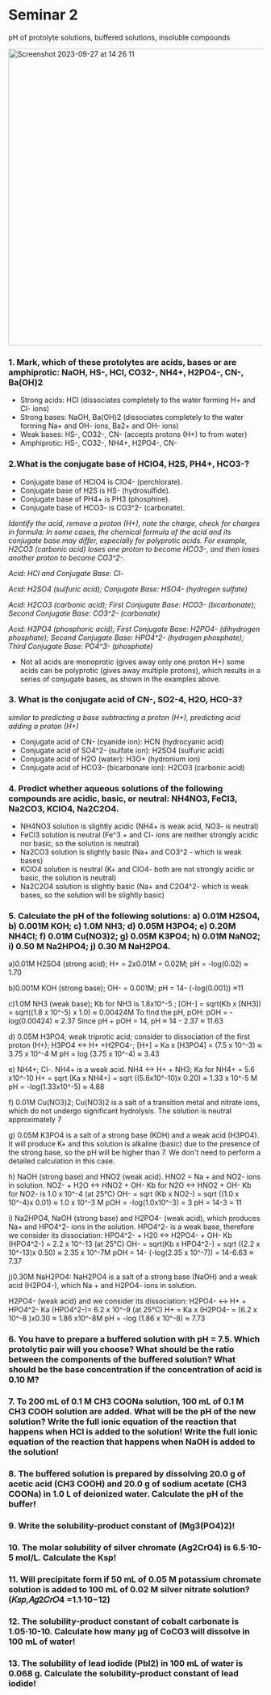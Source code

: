 # Seminar 2 

pH of protolyte solutions, buffered solutions, insoluble compounds

<img width="587" alt="Screenshot 2023-09-27 at 14 26 11" src="https://github.com/pe1l1nl1/23007/assets/19546253/36bda7b5-158a-45cc-884f-81e8ce0dc265">


### 1. Mark, which of these protolytes are acids, bases or are amphiprotic: NaOH, HS-, HCl, CO32-, NH4+, H2PO4-, CN-, Ba(OH)2

- Strong acids: HCI (dissociates completely to the water forming H+ and CI- ions) 
- Strong bases: NaOH, Ba(OH)2 (dissociates completely to the water forming Na+ and OH- ions, Ba2+ and OH- ions) 
- Weak bases: HS-, CO32-, CN- (accepts protons (H+) to from water)
- Amphiprotic:  HS-, CO32-, NH4+, H2PO4-, CN- 

### 2.What is the conjugate base of HClO4, H2S, PH4+, HCO3-? 
- Conjugate base of HClO4 is ClO4- (perchlorate).
- Conjugate base of H2S is HS- (hydrosulfide).
- Conjugate base of PH4+ is PH3 (phosphine).
- Conjugate base of HCO3- is CO3^2- (carbonate).

*Identify the acid, remove a proton (H+), note the charge, check for charges in formula: In some cases, the chemical formula of the acid and its conjugate base may differ, especially for polyprotic acids. For example, H2CO3 (carbonic acid) loses one proton to become HCO3-, and then loses another proton to become CO3^2-.*

*Acid: HCl and Conjugate Base: Cl-*

*Acid: H2SO4 (sulfuric acid); Conjugate Base: HSO4- (hydrogen sulfate)*

*Acid: H2CO3 (carbonic acid); First Conjugate Base: HCO3- (bicarbonate); Second Conjugate Base: CO3^2- (carbonate)*

*Acid: H3PO4 (phosphoric acid); First Conjugate Base: H2PO4- (dihydrogen phosphate); Second Conjugate Base: HPO4^2- (hydrogen phosphate); Third Conjugate Base: PO4^3- (phosphate)*

- Not all acids are monoprotic (gives away only one proton H+) some acids can be polyprotic (gives away multiple protons), which results in a series of conjugate bases, as shown in the examples above.

### 3. What is the conjugate acid of CN-, SO2-4, H2O, HCO-3? 

*similar to predicting a base subtracting a proton (H+), predicting acid adding a proton (H+)*
- Conjugate acid of CN- (cyanide ion): HCN (hydrocyanic acid)
- Conjugate acid of SO4^2- (sulfate ion): H2SO4 (sulfuric acid)
- Conjugate acid of H2O (water): H3O+ (hydronium ion)
- Conjugate acid of HCO3- (bicarbonate ion): H2CO3 (carbonic acid)
  
### 4. Predict whether aqueous solutions of the following compounds are acidic, basic, or neutral: NH4NO3, FeCl3, Na2CO3, KClO4, Na2C2O4. 

- NH4NO3 solution is slightly acidic (NH4+ is weak acid, NO3- is neutral)
- FeCl3 solution is neutral (Fe^3 + and Cl- ions are neither strongly acidic nor basic, so the solution is neutral)
- Na2CO3 solution is slightly basic (Na+ and CO3^2 - which is weak bases)
- KClO4 solution is neutral (K+ and ClO4- both are not strongly acidic or basic, the solution is neutral)
- Na2C2O4 solution is slightly basic (Na+ and C2O4^2- which is weak bases, so the solution will be slightly basic)

### 5. Calculate the pH of the following solutions:  a) 0.01M H2SO4,  b) 0.001M KOH;  c) 1.0M NH3;  d) 0.05M H3PO4;  e) 0.20M NH4Cl;  f) 0.01M Cu(NO3)2;  g) 0.05M K3PO4;  h) 0.01M NaNO2; i) 0.50 M Na2HPO4; j) 0.30 M NaH2PO4. 

a)0.01M H2SO4 (strong acid); H+ = 2x0.01M = 0.02M; pH = -log(0.02) ≈ 1.70

b)0.001M KOH (strong base); OH- = 0.001M; pH = 14- (-log(0.001)) ≈11

c)1.0M NH3 (weak base);  Kb for NH3 is 1.8x10^-5 ; [OH-] = sqrt(Kb x [NH3]) = sqrt((1.8 x 10^-5) x 1.0) ≈ 0.00424M
To find the pH, pOH: pOH = -log(0.00424) ≈ 2.37
Since pH + pOH = 14, pH ≈ 14 - 2.37 ≈ 11.63

d) 0.05M H3PO4; weak triprotic acid; consider to dissociation of the first proton (H+); H3PO4 <-> H+ +H2PO4-; [H+] = Ka x [H3PO4] = (7.5 x 10^-3) ≈ 3.75 x 10^-4 M
pH = log (3.75 x 10^-4) ≈ 3.43

e) NH4+; Cl-. NH4+ is a weak acid. NH4 <-> H+ + NH3; Ka for NH4+ = 5.6 x10^-10 
    H+ = sqrt (Ka x NH4+) = sqrt ((5.6x10^-10)x 0.20) ≈ 1.33 x 10^-5 M
    pH = -log(1.33x10^-5) ≈ 4.88

f) 0.01M Cu(NO3)2; Cu(NO3)2 is a salt of a transition metal and nitrate ions, which do not undergo significant hydrolysis. The solution is neutral approximately 7 

g) 0.05M K3PO4 is a salt of a strong base (KOH) and a weak acid (H3PO4). It will produce K+ and this solution is alkaline (basic) due to the presence of the strong base, so the pH will be higher than 7. We don't need to perform a detailed calculation in this case.

h) NaOH (strong base) and HNO2 (weak acid). HNO2 = Na + and NO2- ions in solution. NO2- + H2O <-> HNO2 + OH- 
Kb for N2O <-> HNO2 + OH- 
Kb for NO2- is 1.0 x 10^-4 (at 25°C) 
OH- = sqrt (Kb x NO2-) = sqrt ((1.0 x 10^-4)x 0.01) ≈ 1.0 x 10^-3 M
pOH = -log(1.0x10^-3) = 3
pH = 14-3 = 11

i) Na2HPO4, NaOH (strong base) and H2PO4- (weak acid), which produces Na+ and HPO4^2- ions in the solution. HPO4^2- is a weak base, therefore we consider its dissociation: HPO4^2- + H20 <-> H2PO4- + OH- 
Kb (HPO4^2-) = 2.2 x 10^-13 (at 25°C)
OH- = sqrt(Kb x HPO4^2-) = sqrt ((2.2 x 10^-13)x 0.50) ≈ 2.35 x 10^-7M 
pOH = 14- (-log(2.35 x 10^-7)) = 14-6.63 ≈ 7.37 

j)0.30M NaH2PO4: 
NaH2PO4 is a salt of a strong base (NaOH) and a weak acid (H2PO4-), which Na + and H2PO4- ions in solution. 

H2PO4- (weak acid) and we consider its dissociation: H2PO4- <-> H+ + HPO4^2- 
Ka (HPO4^2-)= 6.2 x 10^-9 (at 25°C) 
H+ = Ka x (H2PO4- = (6.2 x 10^-8 )x0.30 ≈ 1.86 x10^-8M 
pH = -log (1.86 x 10^-8) ≈ 7.73

### 6. You have to prepare a buffered solution with pH = 7.5. Which protolytic pair will you choose? What should be the ratio between the components of the buffered solution? What should be the base concentration if the concentration of acid is 0.10 M?  

### 7. To 200 mL of 0.1 M CH3 COONa solution, 100 mL of 0.1 M CH3 COOH solution are added. What will be the pH of the new solution? Write the full ionic equation of the reaction that happens when HCl is added to the solution! Write the full ionic equation of the reaction that happens when NaOH is added to the solution! 

### 8. The buffered solution is prepared by dissolving 20.0 g of acetic acid (CH3 COOH) and 20.0 g of sodium acetate (CH3 COONa) in 1.0 L of deionized water. Calculate the pH of the buffer!  

### 9. Write the solubility-product constant of (Mg3(PO4)2)! 

### 10. The molar solubility of silver chromate (Ag2CrO4) is 6.5·10-5 mol/L. Calculate the Ksp!  

### 11. Will precipitate form if 50 mL of 0.05 M potassium chromate solution is added to 100 mL of 0.02 M silver nitrate solution? (𝐾𝑠𝑝,𝐴𝑔2𝐶𝑟𝑂4 =1.1∙10−12)  

### 12. The solubility-product constant of cobalt carbonate is 1.05·10-10. Calculate how many μg of CoCO3 will dissolve in 100 mL of water!  

### 13. The solubility of lead iodide (PbI2) in 100 mL of water is 0.068 g. Calculate the solubility-product constant of lead iodide! 

  
